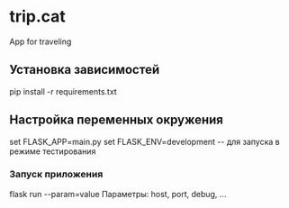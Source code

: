 # trip.cat
App for traveling

## Установка зависимостей
pip install -r requirements.txt

## Настройка переменных окружения
set FLASK_APP=main.py
set FLASK_ENV=development -- для запуска в режиме тестирования

### Запуск приложения
flask run --param=value
Параметры:
host, port, debug, ...
